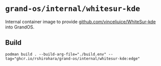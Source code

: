 # `grand-os/internal/whitesur-kde`

Internal container image to provide
[github.com/vinceliuice/WhiteSur-kde](https://github.com/vinceliuice/WhiteSur-kde)
into GrandOS.

## Build

```shell
podman build . --build-arg-file="./build.env" --tag="ghcr.io/rshirohara/grand-os/internal/whitesur-kde:edge"
```
